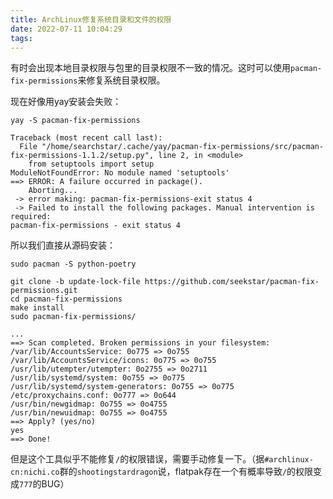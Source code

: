 ```yaml
---
title: ArchLinux修复系统目录和文件的权限
date: 2022-07-11 10:04:29
tags:
---
```


有时会出现本地目录权限与包里的目录权限不一致的情况。这时可以使用`pacman-fix-permissions`来修复系统目录权限。

现在好像用yay安装会失败：

```shell
yay -S pacman-fix-permissions
```

```text
Traceback (most recent call last):
  File "/home/searchstar/.cache/yay/pacman-fix-permissions/src/pacman-fix-permissions-1.1.2/setup.py", line 2, in <module>
    from setuptools import setup
ModuleNotFoundError: No module named 'setuptools'
==> ERROR: A failure occurred in package().
    Aborting...
 -> error making: pacman-fix-permissions-exit status 4
 -> Failed to install the following packages. Manual intervention is required:
pacman-fix-permissions - exit status 4
```

所以我们直接从源码安装：

```shell
sudo pacman -S python-poetry

git clone -b update-lock-file https://github.com/seekstar/pacman-fix-permissions.git
cd pacman-fix-permissions
make install
sudo pacman-fix-permissions/
```

```text
...
==> Scan completed. Broken permissions in your filesystem:
/var/lib/AccountsService: 0o775 => 0o755
/var/lib/AccountsService/icons: 0o775 => 0o755
/usr/lib/utempter/utempter: 0o2755 => 0o2711
/usr/lib/systemd/system: 0o755 => 0o775
/usr/lib/systemd/system-generators: 0o755 => 0o775
/etc/proxychains.conf: 0o777 => 0o644
/usr/bin/newgidmap: 0o755 => 0o4755
/usr/bin/newuidmap: 0o755 => 0o4755
==> Apply? (yes/no)
yes
==> Done!
```

但是这个工具似乎不能修复`/`的权限错误，需要手动修复一下。（据`#archlinux-cn:nichi.co`群的`shootingstardragon`说，flatpak存在一个有概率导致`/`的权限变成`777`的BUG）
